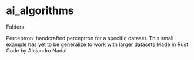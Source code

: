 # ai_algorithms
Folders:

Perceptron: handcrafted perceptron for a specific dataset. This small example has yet to be generalize to work with larger datasets
	Made in Rust
	Code by Alejandro Nadal


